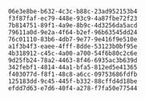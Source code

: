 
                06e3e8be-b632-4c3c-b88c-23ad952153b4
                f3f87faf-ec79-448e-93c9-4a87fbe72f23
                7b814751-89f1-4a9e-8b9c-4d3256da5acd
                79611a0d-9e2a-4f64-b2ef-96b63545dd24
                76c01110-83b6-4db7-9e77-9e416f9e510e
                a1f3b4f3-eaee-4fff-8dde-53123b0bf95e
                4b318912-c45c-4a00-a700-54f6b80c2c6e
                9d25fb24-78a2-4463-8f46-6935ac3b639d
                342febf1-4814-44a1-bfa5-812ed5e41365
                f403077d-f8f1-48c8-a6cc-09753686fdfb
                125183dd-9c45-445f-b332-88cffd4d18be
                efdd7d63-e7d6-40f4-a278-f7fa50e77544
                